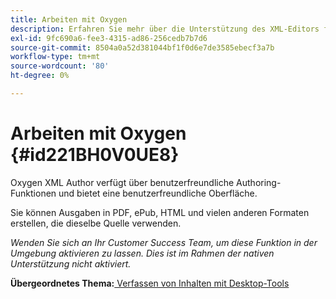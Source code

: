 ```yaml
---
title: Arbeiten mit Oxygen
description: Erfahren Sie mehr über die Unterstützung des XML-Editors für Inhaltsbearbeitung und -veröffentlichung in AEM Guides.
exl-id: 9fc690a6-fee3-4315-ad86-256cedb7b7d6
source-git-commit: 8504a0a52d381044bf1f0d6e7de3585ebecf3a7b
workflow-type: tm+mt
source-wordcount: '80'
ht-degree: 0%

---
```


# Arbeiten mit Oxygen {#id221BH0V0UE8}

Oxygen XML Author verfügt über benutzerfreundliche Authoring-Funktionen und bietet eine benutzerfreundliche Oberfläche.

Sie können Ausgaben in PDF, ePub, HTML und vielen anderen Formaten erstellen, die dieselbe Quelle verwenden.

*Wenden Sie sich an Ihr Customer Success Team, um diese Funktion in der Umgebung aktivieren zu lassen. Dies ist im Rahmen der nativen Unterstützung nicht aktiviert.*

**Übergeordnetes Thema:**[ Verfassen von Inhalten mit Desktop-Tools](author-desktop-tools.md)

